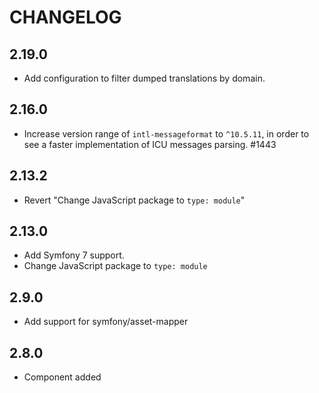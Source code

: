 # CHANGELOG

## 2.19.0

-   Add configuration to filter dumped translations by domain.

## 2.16.0

-   Increase version range of `intl-messageformat` to `^10.5.11`, in order to see
    a faster implementation of ICU messages parsing. #1443

## 2.13.2

-   Revert "Change JavaScript package to `type: module`"

## 2.13.0

-   Add Symfony 7 support.
-   Change JavaScript package to `type: module`

## 2.9.0

-   Add support for symfony/asset-mapper

## 2.8.0

-   Component added
